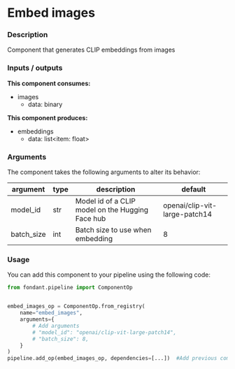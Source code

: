 # Embed images

### Description
Component that generates CLIP embeddings from images

### Inputs / outputs

**This component consumes:**

- images
    - data: binary

**This component produces:**

- embeddings
    - data: list<item: float>

### Arguments

The component takes the following arguments to alter its behavior:

| argument | type | description | default |
| -------- | ---- | ----------- | ------- |
| model_id | str | Model id of a CLIP model on the Hugging Face hub | openai/clip-vit-large-patch14 |
| batch_size | int | Batch size to use when embedding | 8 |

### Usage

You can add this component to your pipeline using the following code:

```python
from fondant.pipeline import ComponentOp


embed_images_op = ComponentOp.from_registry(
    name="embed_images",
    arguments={
        # Add arguments
        # "model_id": "openai/clip-vit-large-patch14",
        # "batch_size": 8,
    }
)
pipeline.add_op(embed_images_op, dependencies=[...])  #Add previous component as dependency
```

